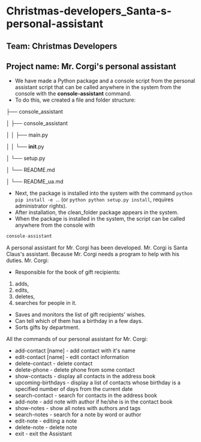 # Christmas-developers_Santa-s-personal-assistant

## Team: Christmas Developers

## Project name: Mr. Corgi's personal assistant

* We have made a Python package and a console script from the personal assistant script that can be called anywhere in the system from the console with the **console-assistant** command. 
* To do this, we created a file and folder structure:

├── console_assistant  

│    ├── console_assistant 

│    │   ├── main.py   

│    │   └── __init__.py   

│    └── setup.py   

│    └── README.md  

│    └── README_ua.md  

* Next, the package is installed into the system with the command ```python pip install -e .```. (or ```python python setup.py install```, requires administrator rights).
* After installation, the clean_folder package appears in the system.
* When the package is installed in the system, the script can be called anywhere from the console with 
```python
console-assistant
``` 


A personal assistant for Mr. Corgi has been developed. Mr. Corgi is Santa Claus's assistant. 
Because Mr. Corgi needs a program to help with his duties.
Mr. Corgi:  
- Responsible for the book of gift recipients:
1. adds, 
2. edits, 
3. deletes, 
4. searches for people in it.
- Saves and monitors the list of gift recipients' wishes.
- Can tell which of them has a birthday in a few days.
- Sorts gifts by department.

All the commands of our personal assistant for Mr. Corgi:
- add-contact [name]  - add contact with it's name
- edit-contact [name] - edit contact information
- delete-contact      - delete contact
- delete-phone        - delete phone from some contact
- show-contacts       - display all contacts in the address book
- upcoming-birthdays  - display a list of contacts whose birthday is a specified number of days from the current date
- search-contact      - search for contacts in the address book
- add-note            - add note with author if he/she is in the contact book
- show-notes          - show all notes with authors and tags
- search-notes        - search for a note by word or author
- edit-note           - editing a note
- delete-note         - delete note
- exit                - exit the Assistant